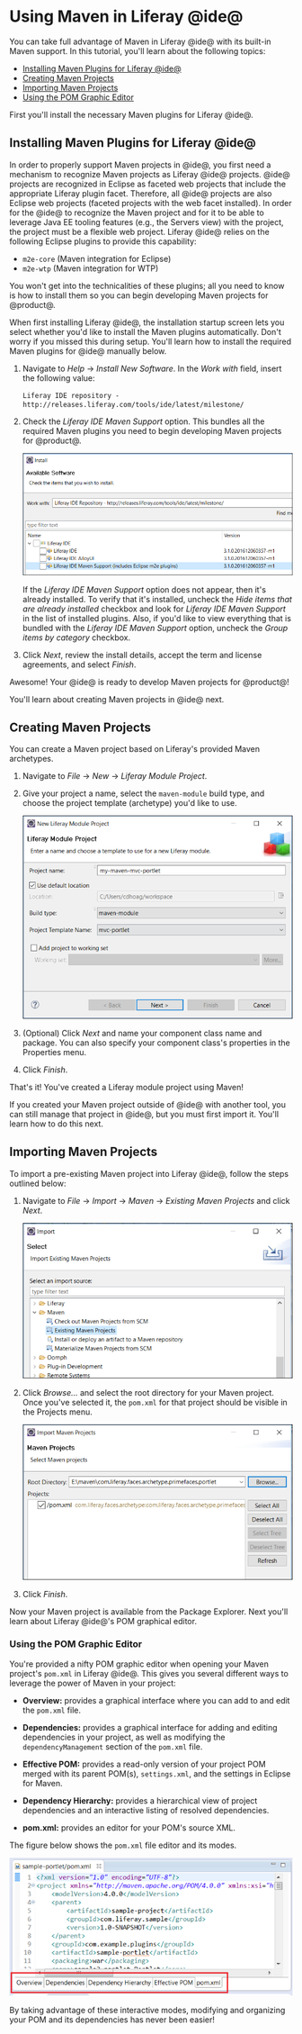 # Using Maven in Liferay @ide@ [](id=using-maven-in-liferay-ide)

You can take full advantage of Maven in Liferay @ide@ with its built-in Maven
support. In this tutorial, you'll learn about the following topics:

- [Installing Maven Plugins for Liferay @ide@](#installing-maven-plugins-for-liferay-ide)
- [Creating Maven Projects](#creating-maven-projects)
- [Importing Maven Projects](#importing-maven-projects)
- [Using the POM Graphic Editor](#using-the-pom-graphic-editor)

First you'll install the necessary Maven plugins for Liferay @ide@.

## Installing Maven Plugins for Liferay @ide@ [](id=installing-maven-plugins-for-liferay-ide)

In order to properly support Maven projects in @ide@, you first need a mechanism
to recognize Maven projects as Liferay @ide@ projects. @ide@ projects are
recognized in Eclipse as faceted web projects that include the appropriate
Liferay plugin facet. Therefore, all @ide@ projects are also Eclipse web
projects (faceted projects with the web facet installed). In order for the @ide@
to recognize the Maven project and for it to be able to leverage Java EE tooling
features (e.g., the Servers view) with the project, the project must be a
flexible web project. Liferay @ide@ relies on the following Eclipse plugins to
provide this capability:

- `m2e-core` (Maven integration for Eclipse)
- `m2e-wtp` (Maven integration for WTP)

You won't get into the technicalities of these plugins; all you need to know is
how to install them so you can begin developing Maven projects for @product@.

When first installing Liferay @ide@, the installation startup screen lets you
select whether you'd like to install the Maven plugins automatically. Don't
worry if you missed this during setup. You'll learn how to install the required
Maven plugins for @ide@ manually below.

1.  Navigate to *Help* &rarr; *Install New Software*. In the *Work with* field,
    insert the following value:

        Liferay IDE repository - http://releases.liferay.com/tools/ide/latest/milestone/

2.  Check the *Liferay IDE Maven Support* option. This bundles all the required
    Maven plugins you need to begin developing Maven projects for @product@.

    ![Figure 1: You can install all the necessary Maven plugins for @ide@ by installing the *Liferay IDE Maven Support* option.](../../../images/maven-install-ide-plugins.png)

    If the *Liferay IDE Maven Support* option does not appear, then it's already
    installed. To verify that it's installed, uncheck the *Hide items that are
    already installed* checkbox and look for *Liferay IDE Maven Support* in the
    list of installed plugins. Also, if you'd like to view everything that is
    bundled with the *Liferay IDE Maven Support* option, uncheck the *Group
    items by category* checkbox.

3.  Click *Next*, review the install details, accept the term and license
    agreements, and select *Finish*.

<!--
Both Maven and Eclipse have their own standard build project lifecycles that are
independent from each other. For both to work together and run seamlessly within
Liferay IDE, a lifecycle mapping is required to link both lifecycles into one
combined lifecycle. Normally, this would have to be done manually by the user.
Fortunately, the m2e-liferay plugin combines the lifecycle metadata mapping and
Eclipse build lifecycles, to provide a seamless user experience. The lifecycle
mappings for your project can be viewed by right-clicking your project and
selecting Properties &rarr; Maven &rarr; Lifecycle Mapping.
-->

<!-- Find out if Maven Lifecycle Mapping still works properly in IDE. -Cody -->

Awesome! Your @ide@ is ready to develop Maven projects for @product@!

You'll learn about creating Maven projects in @ide@ next.

## Creating Maven Projects [](id=creating-maven-projects)

You can create a Maven project based on Liferay's provided Maven archetypes.

1.  Navigate to *File* &rarr; *New* &rarr; *Liferay Module Project*.

2.  Give your project a name, select the `maven-module` build type, and choose
    the project template (archetype) you'd like to use.

    ![Figure 2: The New Liferay Module Project wizard lets you generate a Maven module project.](../../../images/create-maven-ide-project.png)

3.  (Optional) Click *Next* and name your component class name and package. You
    can also specify your component class's properties in the Properties menu.

4.  Click *Finish*.

That's it! You've created a Liferay module project using Maven!

If you created your Maven project outside of @ide@ with another tool, you can
still manage that project in @ide@, but you must first import it. You'll learn
how to do this next.

## Importing Maven Projects [](id=importing-maven-projects)

To import a pre-existing Maven project into Liferay @ide@, follow the steps
outlined below:

1.  Navigate to *File* &rarr; *Import* &rarr; *Maven* &rarr; *Existing Maven
    Projects* and click *Next*.

    ![Figure 3: @ide@ offers the Maven folder in the Import wizard.](../../../images/import-maven-project.png)

2.  Click *Browse...* and select the root directory for your Maven project. Once
    you've selected it, the `pom.xml` for that project should be visible in the
    Projects menu.

    ![Figure 4: Use the Import Maven Projects wizard to import your pre-existing project.](../../../images/select-maven-import.png)

3.  Click *Finish*.

Now your Maven project is available from the Package Explorer. Next you'll learn
about Liferay @ide@'s POM graphical editor.

### Using the POM Graphic Editor [](id=using-the-pom-graphic-editor)

You're provided a nifty POM graphic editor when opening your Maven project's
`pom.xml` in Liferay @ide@. This gives you several different ways to leverage
the power of Maven in your project:

- **Overview:** provides a graphical interface where you can add to and edit the
  `pom.xml` file.

- **Dependencies:** provides a graphical interface for adding and editing
  dependencies in your project, as well as modifying the `dependencyManagement`
  section of the `pom.xml` file.

- **Effective POM:** provides a read-only version of your project POM merged
  with its parent POM(s), `settings.xml`, and the settings in Eclipse for Maven.

- **Dependency Hierarchy:** provides a hierarchical view of project dependencies
  and an interactive listing of resolved dependencies.

- **pom.xml:** provides an editor for your POM's source XML.

The figure below shows the `pom.xml` file editor and its modes.

![Figure 5: Liferay @ide@ provides five interactive modes to help you edit and organize your POM..](../../../images/pom-editor-features.png)

By taking advantage of these interactive modes, modifying and organizing your
POM and its dependencies has never been easier!
